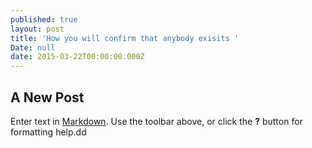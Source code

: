 ```yaml
---
published: true
layout: post
title: 'How you will confirm that anybody exisits '
Date: null
date: 2015-03-22T00:00:00.000Z
---
```

## A New Post

Enter text in [Markdown](http://daringfireball.net/projects/markdown/). Use the toolbar above, or click the **?** button for formatting help.dd
